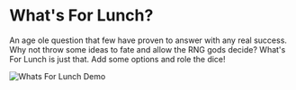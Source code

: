 # What's For Lunch?

An age ole question that few have proven to answer with any real success. Why not throw some ideas to fate and allow the RNG gods decide? What's For Lunch is just that.  Add some options and role the dice!

![Whats For Lunch Demo](https://i.imgur.com/jSxYuCV.gif)
